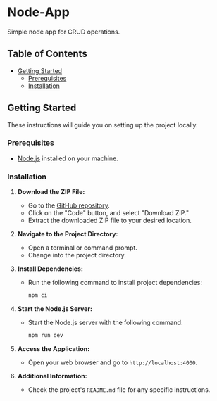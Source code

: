 # Node-App

Simple node app for CRUD operations.

## Table of Contents

- [Getting Started](#getting-started)
  - [Prerequisites](#prerequisites)
  - [Installation](#installation)

## Getting Started

These instructions will guide you on setting up the project locally.

### Prerequisites

- [Node.js](https://nodejs.org/) installed on your machine.

### Installation

1. **Download the ZIP File:**
   - Go to the [GitHub repository](https://github.com/21parth/node-app-crud).
   - Click on the "Code" button, and select "Download ZIP."
   - Extract the downloaded ZIP file to your desired location.

2. **Navigate to the Project Directory:**
   - Open a terminal or command prompt.
   - Change into the project directory.

3. **Install Dependencies:**
   - Run the following command to install project dependencies:
     ```bash
     npm ci
     ```

4. **Start the Node.js Server:**
   - Start the Node.js server with the following command:
     ```bash
     npm run dev
     ```

5. **Access the Application:**
   - Open your web browser and go to `http://localhost:4000`.

6. **Additional Information:**
   - Check the project's `README.md` file for any specific instructions.
